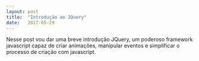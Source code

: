 ```yaml
---
layout: post
title:  "Introdução ao JQuery"
date:   2017-05-29
---
```



<p class="intro"><span class="dropcap">N</span>esse post vou dar uma breve introdução JQuery, um poderoso framework javascript capaz de criar animações, manipular eventos e simplificar o processo de criação com javascript.</p>
